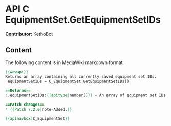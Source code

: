 # API C EquipmentSet.GetEquipmentSetIDs

**Contributor:** KethoBot

## Content

The following content is in MediaWiki markdown format:

```mediawiki
{{wowapi}}
Returns an array containing all currently saved equipment set IDs.
 equipmentSetIDs = C_EquipmentSet.GetEquipmentSetIDs()

==Returns==
:;equipmentSetIDs:{{apitype|number[]}} - An array of equipment set IDs of the currently available equipment sets.

==Patch changes==
* {{Patch 7.2.0|note=Added.}}

{{apinavbox|C_EquipmentSet}}
```